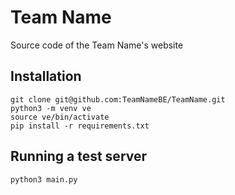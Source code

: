 # Team Name
Source code of the Team Name's website

## Installation
```
git clone git@github.com:TeamNameBE/TeamName.git
python3 -m venv ve
source ve/bin/activate
pip install -r requirements.txt
```

## Running a test server
```
python3 main.py
```